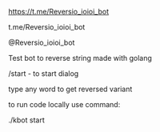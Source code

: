 https://t.me/Reversio_ioioi_bot

t.me/Reversio_ioioi_bot

@Reversio_ioioi_bot

Test bot to reverse string made with golang

/start - to start dialog

type any word to get reversed variant

to run code locally use command: 

./kbot start